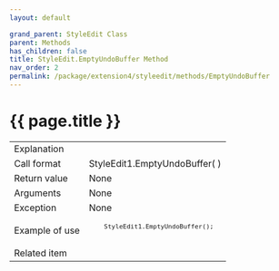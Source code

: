 ```yaml
---
layout: default

grand_parent: StyleEdit Class
parent: Methods
has_children: false
title: StyleEdit.EmptyUndoBuffer Method
nav_order: 2
permalink: /package/extension4/styleedit/methods/EmptyUndoBuffer
---
```

# {{ page.title }}

<table>
  <tr>
    <td>Explanation</td>
    <td colspan="2"></td>
  </tr>
  <tr>
    <td>Call format</td>
    <td colspan="2">StyleEdit1.EmptyUndoBuffer( )</td>
  </tr>
  <tr>
    <td>Return value</td>
    <td colspan="2">None</td>
  </tr>  
  <tr>
    <td>Arguments</td>
    <td colspan="2">None</td>
  </tr>
  <tr>
    <td>Exception</td>
    <td colspan="2">None</td>
  </tr>
  <tr>
    <td>Example of use</td>
    <td colspan="2"><code><pre>
    StyleEdit1.EmptyUndoBuffer();
    </pre></code></td>
  </tr>
  <tr>
    <td>Related item</td>
    <td colspan="2"></td>
  </tr>
</table>